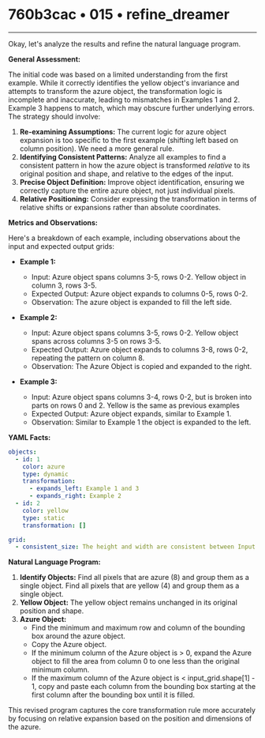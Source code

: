 # 760b3cac • 015 • refine_dreamer

---
Okay, let's analyze the results and refine the natural language program.

**General Assessment:**

The initial code was based on a limited understanding from the first example. While it correctly identifies the yellow object's invariance and attempts to transform the azure object, the transformation logic is incomplete and inaccurate, leading to mismatches in Examples 1 and 2. Example 3 happens to match, which may obscure further underlying errors. The strategy should involve:

1.  **Re-examining Assumptions:** The current logic for azure object expansion is too specific to the first example (shifting left based on column position). We need a more general rule.
2.  **Identifying Consistent Patterns:** Analyze all examples to find a consistent pattern in how the azure object is transformed *relative* to its original position and shape, and relative to the edges of the input.
3.  **Precise Object Definition:** Improve object identification, ensuring we correctly capture the entire azure object, not just individual pixels.
4.  **Relative Positioning:** Consider expressing the transformation in terms of relative shifts or expansions rather than absolute coordinates.

**Metrics and Observations:**

Here's a breakdown of each example, including observations about the input and expected output grids:

*   **Example 1:**
    *   Input: Azure object spans columns 3-5, rows 0-2. Yellow object in column 3, rows 3-5.
    *   Expected Output: Azure object expands to columns 0-5, rows 0-2.
    *   Observation: The azure object is expanded to fill the left side.

*   **Example 2:**
    *   Input: Azure object spans columns 3-5, rows 0-2. Yellow object spans across columns 3-5 on rows 3-5.
    *   Expected Output: Azure object expands to columns 3-8, rows 0-2, repeating the pattern on column 8.
    *   Observation: The Azure Object is copied and expanded to the right.

*   **Example 3:**
    *   Input: Azure object spans columns 3-4, rows 0-2, but is broken into parts on rows 0 and 2. Yellow is the same as previous examples
    *   Expected Output: Azure object expands, similar to Example 1.
    *   Observation: Similar to Example 1 the object is expanded to the left.

**YAML Facts:**

```yaml
objects:
  - id: 1
    color: azure
    type: dynamic
    transformation:
      - expands_left: Example 1 and 3
      - expands_right: Example 2
  - id: 2
    color: yellow
    type: static
    transformation: []

grid:
  - consistent_size: The height and width are consistent between Input and Output in all examples.
```

**Natural Language Program:**

1.  **Identify Objects:** Find all pixels that are azure (8) and group them as a single object. Find all pixels that are yellow (4) and group them as a single object.
2.  **Yellow Object:** The yellow object remains unchanged in its original position and shape.
3.  **Azure Object:**
    *   Find the minimum and maximum row and column of the bounding box around the azure object.
    *   Copy the Azure object.
    *   If the minimum column of the Azure object is > 0, expand the Azure object to fill the area from column 0 to one less than the original minimum column.
    *   If the maximum column of the Azure object is < input\_grid.shape\[1] - 1, copy and paste each column from the bounding box starting at the first column after the bounding box until it is filled.

This revised program captures the core transformation rule more accurately by focusing on relative expansion based on the position and dimensions of the azure.

